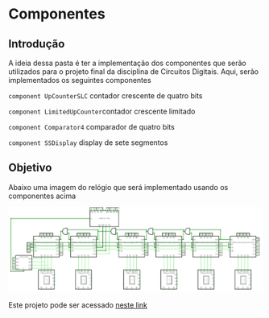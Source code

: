 # Componentes 

## Introdução

A ideia dessa pasta é ter a implementação dos componentes que serão utilizados para o projeto final da disciplina de Circuitos Digitais. Aqui, serão implementados os seguintes componentes

`component UpCounterSLC` contador crescente de quatro bits

`component LimitedUpCounter`contador crescente limitado

`component Comparator4` comparador de quatro bits

`component SSDisplay` display de sete segmentos

## Objetivo

Abaixo uma imagem do relógio que será implementado usando os componentes acima

![Relogio do projeto](./assets/projeto-final.png)

Este projeto pode ser acessado [neste link](https://circuitverse.org/simulator/embed/tests-425a9ce7-9d2c-4cc8-853e-6f8a1b4e7ec4)